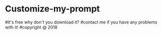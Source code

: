 # Customize-my-prompt
#It's free why don't you download it?
#contact me if you have any problems with it!
#copyright @ 2018
